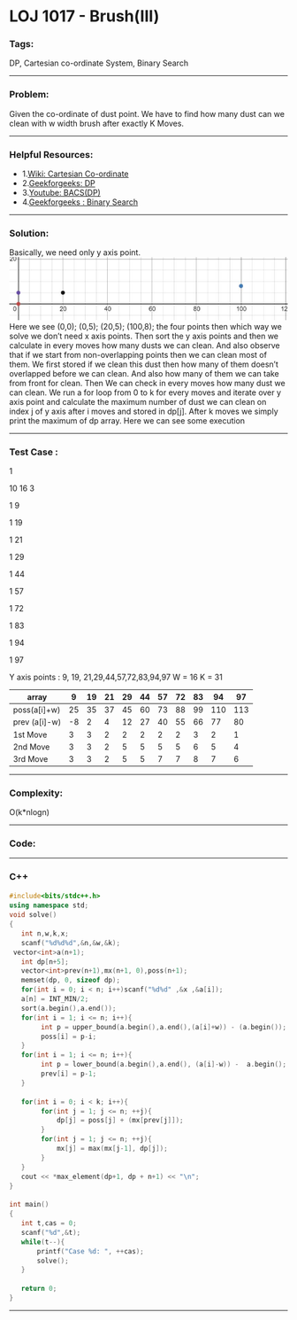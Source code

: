 # LOJ 1017 - Brush(III)

### Tags:
DP, Cartesian co-ordinate System, Binary Search
___
### Problem:
Given the co-ordinate of dust point. We have to find how many dust can we clean with w width brush after exactly K Moves.
___
### Helpful Resources:
 -  1.[Wiki: Cartesian Co-ordinate](https://en.wikipedia.org/wiki/Cartesian_coordinate_system)
 -  2.[Geekforgeeks: DP](https://www.geeksforgeeks.org/dynamic-programming/)
 -  3.[Youtube: BACS(DP)](https://www.youtube.com/watch?v=cbgdSX2pXcQ&t=2479s&ab_channel=BangladeshAdvancedComputingSociety-BACS)
 -  4.[Geekforgeeks : Binary Search](https://www.geeksforgeeks.org/binary-search/)
___
### Solution:
Basically, we need only y axis point.  
<img width="1200" alt="initial" src="https://github.com/ahrifatarafat/Lightoj-Tutorial/blob/main/LOJ_1017/LOJ_1017.JPG">
Here we see (0,0); (0,5); (20,5); (100,8); the four points then which way we solve we don’t need x axis points.
Then sort the y axis points and then we calculate in every moves how many dusts we can clean.
And also observe that if we start from non-overlapping points then we can clean most of them.
We first stored if we clean this dust then how many of them doesn’t overlapped before we can clean. And also how many of them we can take from front for clean. Then We can check in every moves how many dust we can clean.
We run a for loop from 0 to k for every moves and iterate over y axis point and calculate the maximum number of dust we can clean on index j of y axis after i moves and stored in dp[j].
After k moves we simply print the maximum of dp array.
Here we can see some execution
___
### Test Case :

1

10 16 3

1 9

1 19

1 21

1 29

1 44

1 57

1 72

1 83

1 94

1 97

 Y axis points : 9, 19, 21,29,44,57,72,83,94,97
 W = 16
 K = 31

|array        |  9 |  19 | 21  |  29 |  44 | 57  | 72  | 83  | 94  | 97 |
|-------------|----|-----|-----|-----|-----|-----|-----|-----|-----|----|
|poss(a[i]+w) | 25 | 35  |  37 | 45  | 60  | 73  |  88 |  99 | 110 |113 |
|prev (a[i]-w)| -8 | 2   |  4  | 12  | 27  | 40  |  55 |  66 | 77  | 80 |
| 1st Move    |  3 | 3   |  2  |	2  |	2	 | 2   |  2  | 3   |	2  | 1  |
|2nd Move     |  3 |	3  |	 2 |	5  |	5  |	5  |  5  | 6   |	5  |	4 |
|3rd Move     |	3  |	3  |	 2 |	5  |	5  |	7  | 7   | 8   |	7  |	6 |

___
### Complexity:
 O(k*nlogn)
___
### Code:
___
### C++

 ```cpp
 #include<bits/stdc++.h>
 using namespace std;
 void solve()
 {
 	int n,w,k,x;
 	scanf("%d%d%d",&n,&w,&k);
  vector<int>a(n+1);
 	int dp[n+5];
 	vector<int>prev(n+1),mx(n+1, 0),poss(n+1);
 	memset(dp, 0, sizeof dp);
 	for(int i = 0; i < n; i++)scanf("%d%d" ,&x ,&a[i]);
 	a[n] = INT_MIN/2;
 	sort(a.begin(),a.end());
 	for(int i = 1; i <= n; i++){
         int p = upper_bound(a.begin(),a.end(),(a[i]+w)) - (a.begin());
         poss[i] = p-i;
 	}
 	for(int i = 1; i <= n; i++){
         int p = lower_bound(a.begin(),a.end(), (a[i]-w)) -  a.begin();
         prev[i] = p-1;
 	}

 	for(int i = 0; i < k; i++){
         for(int j = 1; j <= n; ++j){
             dp[j] = poss[j] + (mx[prev[j]]);
         }
         for(int j = 1; j <= n; ++j){
             mx[j] = max(mx[j-1], dp[j]);
         }
 	}
 	cout << *max_element(dp+1, dp + n+1) << "\n";
 }

 int main()
 {
 	int t,cas = 0;
 	scanf("%d",&t);
 	while(t--){
 		printf("Case %d: ", ++cas);
 		solve();
 	}

 	return 0;
 }
 ```
 ___
